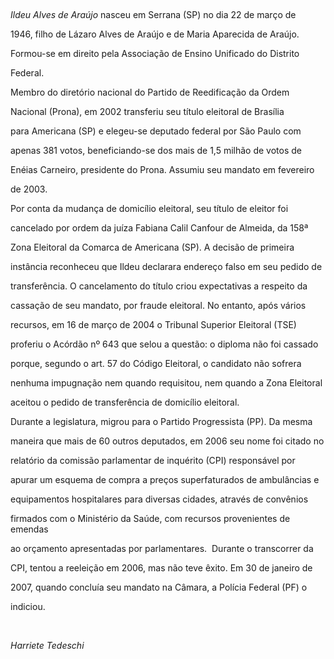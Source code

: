 

 



*Ildeu Alves de Araújo* nasceu em Serrana (SP) no dia 22 de março de

1946, filho de Lázaro Alves de Araújo e de Maria Aparecida de Araújo.



Formou-se em direito pela Associação de Ensino Unificado do Distrito

Federal.



Membro do diretório nacional do Partido de Reedificação da Ordem

Nacional (Prona), em 2002 transferiu seu título eleitoral de Brasília

para Americana (SP) e elegeu-se deputado federal por São Paulo com

apenas 381 votos, beneficiando-se dos mais de 1,5 milhão de votos de

Enéias Carneiro, presidente do Prona. Assumiu seu mandato em fevereiro

de 2003.



Por conta da mudança de domicílio eleitoral, seu título de eleitor foi

cancelado por ordem da juíza Fabiana Calil Canfour de Almeida, da 158ª

Zona Eleitoral da Comarca de Americana (SP). A decisão de primeira

instância reconheceu que Ildeu declarara endereço falso em seu pedido de

transferência. O cancelamento do título criou expectativas a respeito da

cassação de seu mandato, por fraude eleitoral. No entanto, após vários

recursos, em 16 de março de 2004 o Tribunal Superior Eleitoral (TSE)

proferiu o Acórdão nº 643 que selou a questão: o diploma não foi cassado

porque, segundo o art. 57 do Código Eleitoral, o candidato não sofrera

nenhuma impugnação nem quando requisitou, nem quando a Zona Eleitoral

aceitou o pedido de transferência de domicílio eleitoral.



Durante a legislatura, migrou para o Partido Progressista (PP). Da mesma

maneira que mais de 60 outros deputados, em 2006 seu nome foi citado no

relatório da comissão parlamentar de inquérito (CPI) responsável por

apurar um esquema de compra a preços superfaturados de ambulâncias e

equipamentos hospitalares para diversas cidades, através de convênios

firmados com o Ministério da Saúde, com recursos provenientes de emendas

ao orçamento apresentadas por parlamentares.  Durante o transcorrer da

CPI, tentou a reeleição em 2006, mas não teve êxito. Em 30 de janeiro de

2007, quando concluía seu mandato na Câmara, a Polícia Federal (PF) o

indiciou.



 



*Harriete Tedeschi*



 



